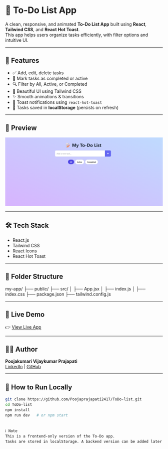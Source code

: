 
# 📝 To-Do List App

A clean, responsive, and animated **To-Do List App** built using **React**, **Tailwind CSS**, and **React Hot Toast**.  
This app helps users organize tasks efficiently, with filter options and intuitive UI.

---

## 🚀 Features

- ✅ Add, edit, delete tasks
- 🎯 Mark tasks as completed or active
- 🔍 Filter by All, Active, or Completed
- 🌈 Beautiful UI using Tailwind CSS
- ✨ Smooth animations & transitions
- 🔔 Toast notifications using `react-hot-toast`
- 💾 Tasks saved in **localStorage** (persists on refresh)

---

## 📸 Preview

![App Preview](./preview/preview.png) 

---

## 🛠️ Tech Stack

- React.js
- Tailwind CSS
- React Icons
- React Hot Toast

---

## 📂 Folder Structure

my-app/
├── public/
├── src/
│ ├── App.jsx
│ ├── index.js
│ ├── index.css
├── package.json
├── tailwind.config.js


---

## 🔗 Live Demo

👉 [View Live App](https://your-vercel-link.vercel.app)  

---

## 🧑‍💻 Author

**Poojakumari Vijaykumar Prajapati**  
[LinkedIn](https://linkedin.com/in/pooja-prajapati1708) | [GitHub](https://github.com/Poojaprajapati2417)

---

## 📌 How to Run Locally

```bash
git clone https://github.com/Poojaprajapati2417/ToDo-list.git
cd ToDo-list
npm install
npm run dev   # or npm start


ℹ️ Note
This is a frontend-only version of the To-Do app.
Tasks are stored in localStorage. A backend version can be added later if needed.
